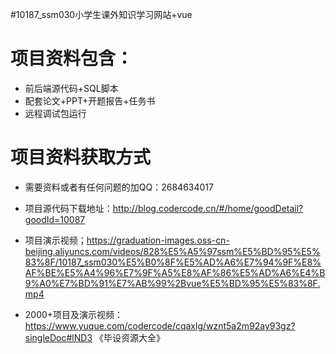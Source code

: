 #10187_ssm030小学生课外知识学习网站+vue

# 项目资料包含：
* 前后端源代码+SQL脚本
* 配套论文+PPT+开题报告+任务书
* 远程调试包运行

# 项目资料获取方式
* 需要资料或者有任何问题的加QQ：2684634017

* 项目源代码下载地址：http://blog.codercode.cn/#/home/goodDetail?goodId=10087

* 项目演示视频；https://graduation-images.oss-cn-beijing.aliyuncs.com/videos/828%E5%A5%97ssm%E5%BD%95%E5%83%8F/10187_ssm030%E5%B0%8F%E5%AD%A6%E7%94%9F%E8%AF%BE%E5%A4%96%E7%9F%A5%E8%AF%86%E5%AD%A6%E4%B9%A0%E7%BD%91%E7%AB%99%2Bvue%E5%BD%95%E5%83%8F.mp4

* 2000+项目及演示视频：https://www.yuque.com/codercode/cqaxlg/wznt5a2m92ay93gz?singleDoc#lND3 《毕设资源大全》


